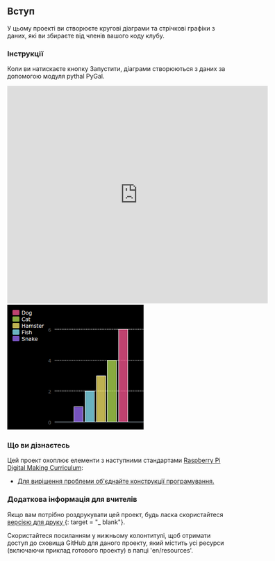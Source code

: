 ## Вступ

У цьому проекті ви створюєте кругові діаграми та стрічкові графіки з даних, які ви збираєте від членів вашого коду клубу.

### Інструкції

Коли ви натискаєте кнопку Запустити, діаграми створюються з даних за допомогою модуля pythal PyGal.

<div class="trinket">
  <iframe src="https://trinket.io/embed/python/70d24d92b8?outputOnly=true&start=result" width="600" height="500" frameborder="0" marginwidth="0" marginheight="0" allowfullscreen>
  </iframe>
  <img src="images/pets-finished.png">
</div>

### Що ви дізнаєтесь

Цей проект охоплює елементи з наступними стандартами [Raspberry Pi Digital Making Curriculum](http://rpf.io/curriculum):

+ [Для вирішення проблеми об'єднайте конструкції програмування.](https://www.raspberrypi.org/curriculum/programming/builder/)

### Додаткова інформація для вчителів

Якщо вам потрібно роздрукувати цей проект, будь ласка скористайтеся [ версією для друку ](https://projects.raspberrypi.org/en/projects/popular-pets/print) {: target = "_ blank"}.

Скористайтеся посиланням у нижньому колонтитулі, щоб отримати доступ до сховища GitHub для даного проекту, який містить усі ресурси (включаючи приклад готового проекту) в папці 'en/resources'.